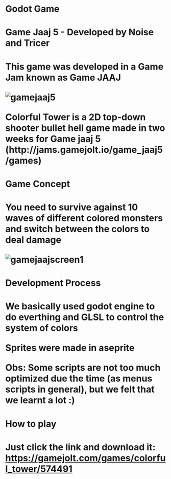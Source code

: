 <h1>Godot Game<h1>

<h1>Game Jaaj 5 - Developed by Noise and Tricer<h1>
  
<p>This game was developed in a Game Jam known as Game JAAJ</p>

![gamejaaj5](https://user-images.githubusercontent.com/75907263/104138308-0fbf9600-5382-11eb-9645-5e1e224fc3ee.png)

<p>Colorful Tower is a 2D top-down shooter bullet hell game made in two weeks for Game jaaj 5 (http://jams.gamejolt.io/game_jaaj5/games)</p>

<h1>Game Concept<h1>

<p>You need to survive against 10 waves of different colored monsters and switch between the colors to deal damage</p>
    
![gamejaajscreen1](https://user-images.githubusercontent.com/75907263/104138814-72fef780-5385-11eb-9369-01538d839606.png)

<h1>Development Process<h1>

 <p>We basically used godot engine to do everthing and GLSL to control the system of colors</p>
 <p>Sprites were made in aseprite</p>
    
 <p>Obs: Some scripts are not too much optimized due the time (as menus scripts in general), but we felt that we learnt a lot :)</p>
    
<h1>How to play<h1>
  
 Just click the link and download it: https://gamejolt.com/games/colorful_tower/574491
